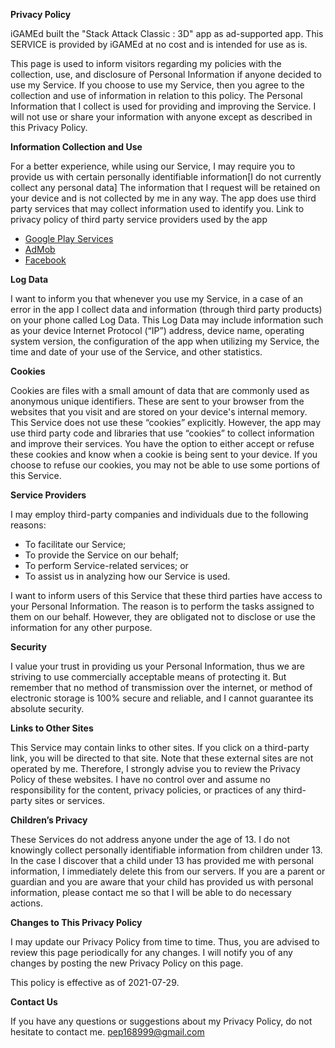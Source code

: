 **Privacy Policy**

iGAMEd built the "Stack Attack Classic : 3D" app as ad-supported app. 
This SERVICE is provided by iGAMEd at no cost and is intended for use as is.

This page is used to inform visitors regarding my policies with the collection, 
use, and disclosure of Personal Information if anyone decided to use my Service.
If you choose to use my Service, then you agree to the collection and use of information 
in relation to this policy. The Personal Information that I collect is used for providing 
and improving the Service. I will not use or share your information with anyone except as 
described in this Privacy Policy.

**Information Collection and Use**

For a better experience, while using our Service, I may require you to provide us with certain personally 
identifiable information[I do not currently collect any personal data] 
The information that I request will be retained on your device and is not collected by me in any way.
The app does use third party services that may collect information used to identify you.
Link to privacy policy of third party service providers used by the app

*   [Google Play Services](https://www.google.com/policies/privacy/)
*   [AdMob](https://support.google.com/admob/answer/6128543?hl=en)
*   [Facebook](https://www.facebook.com/about/privacy/update/printable)

**Log Data**

I want to inform you that whenever you use my Service, in a case of an error in the app I collect data and 
information (through third party products) on your phone called Log Data. This Log Data may include information 
such as your device Internet Protocol (“IP”) address, device name, operating system version, the configuration 
of the app when utilizing my Service, the time and date of your use of the Service, and other statistics.

**Cookies**

Cookies are files with a small amount of data that are commonly used as anonymous unique identifiers. 
These are sent to your browser from the websites that you visit and are stored on your device's internal memory.
This Service does not use these “cookies” explicitly. However, the app may use third party code and libraries 
that use “cookies” to collect information and improve their services. You have the option to either accept or 
refuse these cookies and know when a cookie is being sent to your device. If you choose to refuse our cookies, 
you may not be able to use some portions of this Service.

**Service Providers**

I may employ third-party companies and individuals due to the following reasons:
*   To facilitate our Service;
*   To provide the Service on our behalf;
*   To perform Service-related services; or
*   To assist us in analyzing how our Service is used.

I want to inform users of this Service that these third parties have access to your Personal Information.
The reason is to perform the tasks assigned to them on our behalf. However, they are obligated not to disclose 
or use the information for any other purpose.

**Security**

I value your trust in providing us your Personal Information, thus we are striving to use commercially acceptable 
means of protecting it. But remember that no method of transmission over the internet, or method of electronic 
storage is 100% secure and reliable, and I cannot guarantee its absolute security.

**Links to Other Sites**

This Service may contain links to other sites. If you click on a third-party link, you will be directed to that site. 
Note that these external sites are not operated by me. Therefore, I strongly advise you to review the Privacy Policy of these websites. 
I have no control over and assume no responsibility for the content, privacy policies, or practices of any third-party sites or services.

**Children’s Privacy**

These Services do not address anyone under the age of 13. I do not knowingly collect personally identifiable information 
from children under 13\. In the case I discover that a child under 13 has provided me with personal information, 
I immediately delete this from our servers. If you are a parent or guardian and you are aware that your child has provided us 
with personal information, please contact me so that I will be able to do necessary actions.

**Changes to This Privacy Policy**

I may update our Privacy Policy from time to time. Thus, you are advised to review this page periodically for any changes. 
I will notify you of any changes by posting the new Privacy Policy on this page.

This policy is effective as of 2021-07-29.

**Contact Us**

If you have any questions or suggestions about my Privacy Policy, do not hesitate to contact me.
pep168999@gmail.com
